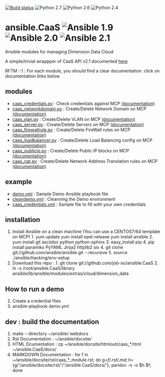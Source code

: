 [![Build status](https://travis-ci.org/job-so/ansible.CaaS.svg)](https://travis-ci.org/job-so/ansible.CaaS)  ![Python 2.7](https://img.shields.io/badge/python-2.7-blue.svg)  ![Python 2.6](https://img.shields.io/badge/python-2.6-blue.svg)  ![Python 2.4](https://img.shields.io/badge/python-2.4-blue.svg)
# ansible.CaaS ![Ansible 1.9](https://img.shields.io/badge/ansible-1.9-green.svg) ![Ansible 2.0](https://img.shields.io/badge/ansible-2.0-green.svg) ![Ansible 2.1](https://img.shields.io/badge/ansible-2.1-green.svg)
Ansible modules for managing Dimension Data Cloud

 A simple/trivial wrappper of CaaS API v2.1 documented [here](https://community.opsourcecloud.net/View.jsp?procId=10011686f65f51b7f474acb2013072d2)

RFTM :-) : For each module, you should find a clear documentation. click on documentation links below.

## modules
  * [caas_credentials.py](/library/caas_credentials.py) : Check credentials against MCP [(documentation)](https://rawgit.com/job-so/ansible.CaaS/master/docs/caas_credentials_module.html)
  * [caas_networkdomain.py](/library/caas_networkdomain.py) : Create/Delete Network Domain on MCP [(documentation)](https://rawgit.com/job-so/ansible.CaaS/master/docs/caas_networkdomain_module.html)
  * [caas_vlan.py](/library/caas_vlan.py) : Create/Delete VLAN on MCP [(documentation)](https://rawgit.com/job-so/ansible.CaaS/master/docs/caas_vlan_module.html)
  * [caas_server.py](/library/caas_server.py) : Create/Delete Servers on MCP [(documentation)](https://rawgit.com/job-so/ansible.CaaS/master/docs/caas_server_module.html)
  * [caas_firewallrule.py](/library/caas_firewallrule.py) : Create/Delete FireWall rules on MCP [(documentation)](https://rawgit.com/job-so/ansible.CaaS/master/docs/caas_firewallrule_module.html)
  * [caas_loadbalancer.py](/library/caas_loadbalancer.py) : Create/Delete Load Balancing config on MCP [(documentation)](https://rawgit.com/job-so/ansible.CaaS/master/docs/caas_loadbalancer_module.html)
  * [caas_publicip.py](/library/caas_publicip.py) : Create/Delete Public IP blocks on MCP [(documentation)](https://rawgit.com/job-so/ansible.CaaS/master/docs/caas_publicip_module.html)
  * [caas_nat.py](/library/caas_nat.py) : Create/Delete Network Address Translation rules on MCP [(documentation)](https://rawgit.com/job-so/ansible.CaaS/master/docs/caas_nat_module.html)

## example
  * [demo.yml](/demo.yml) : Sample Demo Ansible playbook file
  * [cleandemo.yml](/cleandemo.yml) : Cleanning the Demo environment
  * [caas_credentials.yml](/caas_credentials.yml) : Sample file to fill with your own credentials

## installation
  1. Install Ansible on a clean machine (You can use a CENTOS7/64 template on MCP)
    1. yum update
	yum install epel-release
	yum install ansible
	2. yum install git asciidoc python python-sphinx
	3. easy_install pip
	4. pip install paramiko PyYAML Jinja2 httplib2 six
    4. git clone git://github.com/ansible/ansible.git --recursive
    5. source ./ansible/hacking/env-setup
  2. Download this repo : 
    1. git clone git://github.com/job-so/ansible.CaaS
	2. ln -s /root/ansible.CaaS/library ansible/lib/ansible/modules/extras/cloud/dimension_data

## How to run a demo
  2. Create a credential files
  3. ansible-playbook demo.yml

## dev : build the documentation
  1. make --directory ~/ansible/ webdocs
  2. Rst Documentation : ~/ansible/docsite/
  3. HTML Dcumentation : cp  ~/ansible/docsite/htmlout/caas_*.html ~/ansible.CaaS/docs/
  4. MARKDOWN Documentation : for f in ~/ansible/docsite/rst/caas_*_module.rst; do g=${f/.rst/.md}; h=${g/'/ansible/docsite/rst/'/'/ansible.CaaS/docs/'}; pandoc -s -o $h $f; done




